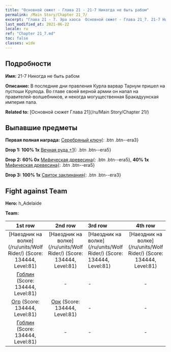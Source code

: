 ```yaml
---
title: "Основной сюжет - Глава 21 - 21-7 Никогда не быть рабом"
permalink: /Main Story/Chapter 21_7/
excerpt: "Глава 21 - 7. Эра хаоса  Основной сюжет - Глава 21_7. 21-7 Никогда не быть рабом"
last_modified_at: 2021-06-22
locale: ru
ref: "Chapter 21_7.md"
toc: false
classes: wide
---
```


## Подробности

 **Имя:** 21-7 Никогда не быть рабом

 **Описание:** В последние дни правления Курла варвар Тарнум пришел на пустоши Крулода. Во главе своей верной армии он напал на правителей-волшебников, и некогда могущественная Бракадуунская империя пала.

 **Related to:** [Основной сюжет Глава 21](/ru/Main Story/Chapter 21/)

## Выпавшие предметы

 **Первая полная награда:** [Серебряный ключ](/ItemsRU/con_693/){: .btn .btn--era3}

 **Drop 1:** **100% 1x** [Вечная руда +1](/ItemsRU/mat_68/){: .btn .btn--era5}

 **Drop 2:** **60% 0x** [Мифическая древесина](/ItemsRU/mat_62/){: .btn .btn--era5}, **40% 1x** [Мифическая древесина](/ItemsRU/mat_62/){: .btn .btn--era5}

 **Drop 3:** **100% 1x** [Свиток заклинания](/ItemsRU/con_694/){: .btn .btn--era3}


## Fight against Team
 **Hero:** h_Adelaide

 **Team:**


  | 1st row | 2nd row | 3rd row | 4th row |
  |:----:|:----:|:----|:----:|
  | [Наездник на волке](/ru/units/Wolf Rider/) (Score: 134444, Level:81)  | [Наездник на волке](/ru/units/Wolf Rider/) (Score: 134444, Level:81)  | [Наездник на волке](/ru/units/Wolf Rider/) (Score: 134444, Level:81)  | [Наездник на волке](/ru/units/Wolf Rider/) (Score: 134444, Level:81)  |
  | [Гоблин](/ru/units/Goblin/) (Score: 134444, Level:81)  | - | - | - |
  | [Огр](/ru/units/Ogre/) (Score: 134444, Level:81)  | [Орк](/ru/units/Orc/) (Score: 134444, Level:81)  | - | - |
  | [Гоблин](/ru/units/Goblin/) (Score: 134444, Level:81)  | - | - | - |


